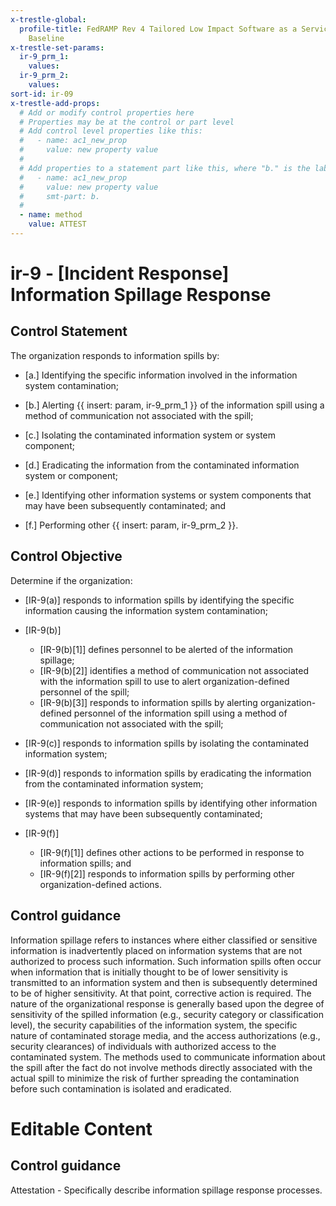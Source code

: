 ```yaml
---
x-trestle-global:
  profile-title: FedRAMP Rev 4 Tailored Low Impact Software as a Service (LI-SaaS)
    Baseline
x-trestle-set-params:
  ir-9_prm_1:
    values:
  ir-9_prm_2:
    values:
sort-id: ir-09
x-trestle-add-props:
  # Add or modify control properties here
  # Properties may be at the control or part level
  # Add control level properties like this:
  #   - name: ac1_new_prop
  #     value: new property value
  #
  # Add properties to a statement part like this, where "b." is the label of the target statement part
  #   - name: ac1_new_prop
  #     value: new property value
  #     smt-part: b.
  #
  - name: method
    value: ATTEST
---
```


# ir-9 - \[Incident Response\] Information Spillage Response

## Control Statement

The organization responds to information spills by:

- \[a.\] Identifying the specific information involved in the information system contamination;

- \[b.\] Alerting {{ insert: param, ir-9_prm_1 }} of the information spill using a method of communication not associated with the spill;

- \[c.\] Isolating the contaminated information system or system component;

- \[d.\] Eradicating the information from the contaminated information system or component;

- \[e.\] Identifying other information systems or system components that may have been subsequently contaminated; and

- \[f.\] Performing other {{ insert: param, ir-9_prm_2 }}.

## Control Objective

Determine if the organization:

- \[IR-9(a)\] responds to information spills by identifying the specific information causing the information system contamination;

- \[IR-9(b)\]

  - \[IR-9(b)[1]\] defines personnel to be alerted of the information spillage;
  - \[IR-9(b)[2]\] identifies a method of communication not associated with the information spill to use to alert organization-defined personnel of the spill;
  - \[IR-9(b)[3]\] responds to information spills by alerting organization-defined personnel of the information spill using a method of communication not associated with the spill;

- \[IR-9(c)\] responds to information spills by isolating the contaminated information system;

- \[IR-9(d)\] responds to information spills by eradicating the information from the contaminated information system;

- \[IR-9(e)\] responds to information spills by identifying other information systems that may have been subsequently contaminated;

- \[IR-9(f)\]

  - \[IR-9(f)[1]\] defines other actions to be performed in response to information spills; and
  - \[IR-9(f)[2]\] responds to information spills by performing other organization-defined actions.

## Control guidance

Information spillage refers to instances where either classified or sensitive information is inadvertently placed on information systems that are not authorized to process such information. Such information spills often occur when information that is initially thought to be of lower sensitivity is transmitted to an information system and then is subsequently determined to be of higher sensitivity. At that point, corrective action is required. The nature of the organizational response is generally based upon the degree of sensitivity of the spilled information (e.g., security category or classification level), the security capabilities of the information system, the specific nature of contaminated storage media, and the access authorizations (e.g., security clearances) of individuals with authorized access to the contaminated system. The methods used to communicate information about the spill after the fact do not involve methods directly associated with the actual spill to minimize the risk of further spreading the contamination before such contamination is isolated and eradicated.

# Editable Content

<!-- Make additions and edits below -->
<!-- The above represents the contents of the control as received by the profile, prior to additions. -->
<!-- If the profile makes additions to the control, they will appear below. -->
<!-- The above markdown may not be edited but you may edit the content below, and/or introduce new additions to be made by the profile. -->
<!-- If there is a yaml header at the top, parameter values may be edited. Use --set-parameters to incorporate the changes during assembly. -->
<!-- The content here will then replace what is in the profile for this control, after running profile-assemble. -->
<!-- The added parts in the profile for this control are below.  You may edit them and/or add new ones. -->
<!-- Each addition must have a heading either of the form ## Control my_addition_name -->
<!-- or ## Part a. (where the a. refers to one of the control statement labels.) -->
<!-- "## Control" parts are new parts added after the statement part. -->
<!-- "## Part" parts are new parts added into the top-level statement part with that label. -->
<!-- Subparts may be added with nested hash levels of the form ### My Subpart Name -->
<!-- underneath the parent ## Control or ## Part being added -->
<!-- See https://ibm.github.io/compliance-trestle/tutorials/ssp_profile_catalog_authoring/ssp_profile_catalog_authoring for guidance. -->

## Control guidance

Attestation - Specifically describe information spillage response processes.
